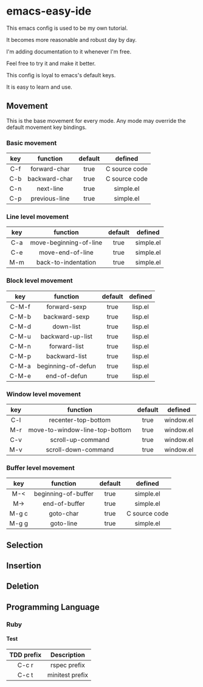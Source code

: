 emacs-easy-ide
==============

This emacs config is used to be my own tutorial.

It becomes more reasonable and robust day by day.

I'm adding documentation to it whenever I'm free.

Feel free to try it and make it better.

This config is loyal to emacs's default keys.

It is easy to learn and use.

## Movement

This is the base movement for every mode.
Any mode may override the default movement key bindings.

### Basic movement

| key | function | default | defined |
|:-----:|:---------------:|:---------:|:------:|
| C-f | forward-char | true | C source code |
| C-b | backward-char | true | C source code |
| C-n | next-line | true | simple.el |
| C-p | previous-line | true | simple.el |

### Line level movement

| key | function | default | defined |
|:-----:|:---------------:|:---------:|:------:|
| C-a | move-beginning-of-line | true | simple.el |
| C-e | move-end-of-line | true | simple.el |
| M-m | back-to-indentation | true | simple.el |

### Block level movement

| key | function | default | defined |
|:-----:|:---------------:|:---------:|:------:|
| C-M-f | forward-sexp | true | lisp.el |
| C-M-b | backward-sexp | true | lisp.el |
| C-M-d | down-list | true | lisp.el |
| C-M-u | backward-up-list | true | lisp.el |
| C-M-n | forward-list | true | lisp.el |
| C-M-p | backward-list | true | lisp.el |
| C-M-a | beginning-of-defun | true | lisp.el |
| C-M-e | end-of-defun | true | lisp.el |


### Window level movement
| key | function | default | defined |
|:-----:|:---------------:|:---------:|:------:|
| C-l | recenter-top-bottom | true | window.el |
| M-r | move-to-window-line-top-bottom | true | window.el |
| C-v | scroll-up-command | true | window.el |
| M-v | scroll-down-command | true | window.el |

### Buffer level movement
| key | function | default | defined |
|:-----:|:---------------:|:---------:|:------:|
| M-< | beginning-of-buffer | true | simple.el |
| M-> | end-of-buffer | true | simple.el |
| M-g c | goto-char | true | C source code |
| M-g g | goto-line | true | simple.el |

## Selection

## Insertion

## Deletion

## Programming Language

### Ruby

#### Test

| TDD prefix | Description  |
|:--------------------:|:---------------------------:|
| C-c r | rspec prefix |
| C-c t | minitest prefix |

